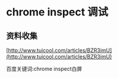# chrome inspect 调试

## 资料收集

[http://www.tuicool.com/articles/BZR3imU](http://www.tuicool.com/articles/BZR3imU)

百度关键词:chrome inspect白屏

